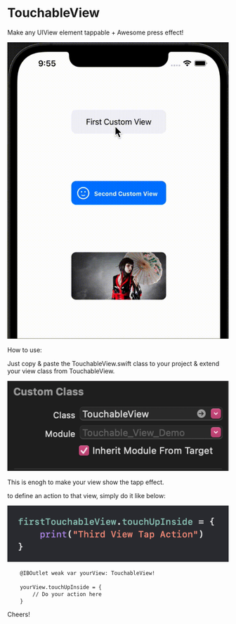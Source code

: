 # TouchableView
Make any UIView element tappable + Awesome press effect!

![hippo](https://github.com/HappyIosDeveloper/TouchableView/blob/main/preview.gif)

How to use:

Just copy & paste the TouchableView.swift class to your project & extend your view class from TouchableView.

![hippo](https://github.com/HappyIosDeveloper/TouchableView/blob/main/screenhot1.png)


This is enogh to make your view show the tapp effect.

to define an action to that view, simply do it like below:

![hippo](https://github.com/HappyIosDeveloper/TouchableView/blob/main/screenhot2.png)

        @IBOutlet weak var yourView: TouchableView!

        yourView.touchUpInside = {
            // Do your action here
        }

Cheers!
